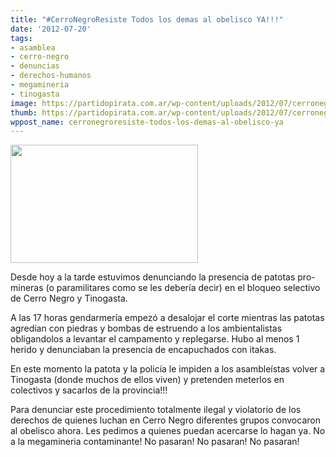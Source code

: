 ```yaml
---
title: "#CerroNegroResiste Todos los demas al obelisco YA!!!"
date: '2012-07-20'
tags:
- asamblea
- cerro-negro
- denuncias
- derechos-humanos
- megamineria
- tinogasta
image: https://partidopirata.com.ar/wp-content/uploads/2012/07/cerronegro-e1342822207746.jpeg
thumb: https://partidopirata.com.ar/wp-content/uploads/2012/07/cerronegro-e1342822207746-150x150.jpeg
wppost_name: cerronegroresiste-todos-los-demas-al-obelisco-ya
---
```


<a href="https://partidopirata.com.ar/wp-content/uploads/2012/07/cerronegro.jpeg"><img src="https://partidopirata.com.ar/wp-content/uploads/2012/07/cerronegro-e1342822207746-300x189.jpeg" alt="" title="cerro negro" width="300" height="189" class="alignleft size-medium wp-image-5425" /></a>

Desde hoy a la tarde estuvimos denunciando la presencia de patotas pro-mineras (o paramilitares como se les debería decir) en el bloqueo selectivo de Cerro Negro y Tinogasta. 

A las 17 horas gendarmería empezó a desalojar el corte mientras las patotas agredían con piedras y bombas de estruendo a los ambientalistas obligandolos a levantar el campamento y replegarse. Hubo al menos 1 herido y denunciaban la presencia de encapuchados con itakas.

En este momento la patota y la policía le impiden a los asambleístas volver a Tinogasta (donde muchos de ellos viven) y pretenden meterlos en colectivos y sacarlos de la provincia!!!

Para denunciar este procedimiento totalmente ilegal y violatorio de los derechos de quienes luchan en Cerro Negro diferentes grupos convocaron al obelisco ahora. Les pedimos a quienes puedan acercarse lo hagan ya. No a la megamineria contaminante! No pasaran! No pasaran! No pasaran!
